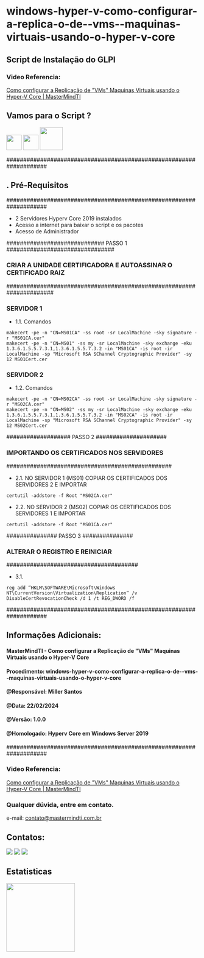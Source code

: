 # windows-hyper-v-como-configurar-a-replica-o-de--vms--maquinas-virtuais-usando-o-hyper-v-core
## Script de Instalação do GLPI

### Video Referencia:

[Como configurar a Replicação de "VMs" Maquinas Virtuais usando o Hyper-V Core  | MasterMindTI](https://youtu.be/_OjuhFMcXfA)

## Vamos para o Script ?
<img src="https://cdn.jsdelivr.net/gh/devicons/devicon/icons/bash/bash-original.svg" width="40" height="40"/> <img src="https://cdn.jsdelivr.net/gh/devicons/devicon/icons/linux/linux-original.svg" width="40" height="40"/> <img src="https://raw.githubusercontent.com/glpi-project/glpi/master/pics/logos/logo-GLPI-250-black.png" width="60" height="60"/>
                

####################################################################
## . Pré-Requisitos
####################################################################
- 2 Servidores Hyperv Core 2019 instalados
- Acesso a internet para baixar o script e os pacotes
- Acesso de Administrador

############################# PASSO 1 ################################
### CRIAR A UNIDADE CERTIFICADORA E AUTOASSINAR O CERTIFICADO RAIZ ###
######################################################################

### SERVIDOR 1
- 1.1. Comandos
```
makecert -pe -n "CN=MS01CA" -ss root -sr LocalMachine -sky signature -r "MS01CA.cer"
makecert -pe -n "CN=MS01" -ss my -sr LocalMachine -sky exchange -eku 1.3.6.1.5.5.7.3.1,1.3.6.1.5.5.7.3.2 -in "MS01CA" -is root -ir LocalMachine -sp "Microsoft RSA SChannel Cryptographic Provider" -sy 12 MS01Cert.cer
```

### SERVIDOR 2
- 1.2. Comandos

```
makecert -pe -n "CN=MS02CA" -ss root -sr LocalMachine -sky signature -r "MS02CA.cer"
makecert -pe -n "CN=MS02" -ss my -sr LocalMachine -sky exchange -eku 1.3.6.1.5.5.7.3.1,1.3.6.1.5.5.7.3.2 -in "MS02CA" -is root -ir LocalMachine -sp "Microsoft RSA SChannel Cryptographic Provider" -sy 12 MS02Cert.cer
```

################### PASSO 2 #####################
### IMPORTANDO OS CERTIFICADOS NOS SERVIDORES ###
#################################################

- 2.1. NO SERVIDOR 1 (MS01) COPIAR OS CERTIFICADOS DOS SERVIDORES 2 E IMPORTAR

```
certutil -addstore -f Root "MS02CA.cer"
```

- 2.2. NO SERVIDOR 2 (MS02) COPIAR OS CERTIFICADOS DOS SERVIDORES 1 E IMPORTAR

```
certutil -addstore -f Root "MS01CA.cer"
```

############### PASSO 3 ###############
### ALTERAR O REGISTRO E REINICIAR ###
#######################################

- 3.1.

```
reg add “HKLM\SOFTWARE\Microsoft\Windows NT\CurrentVersion\Virtualization\Replication” /v DisableCertRevocationCheck /d 1 /t REG_DWORD /f
```

####################################################################
## Informações Adicionais:
#### MasterMindTI - Como configurar a Replicação de "VMs" Maquinas Virtuais usando o Hyper-V Core
#### Procedimento: windows-hyper-v-como-configurar-a-replica-o-de--vms--maquinas-virtuais-usando-o-hyper-v-core
#### @Responsável: Miller Santos
#### @Data: 22/02/2024
#### @Versão: 1.0.0
#### @Homologado: Hyperv Core em Windows Server 2019
####################################################################

### Video Referencia:

[Como configurar a Replicação de "VMs" Maquinas Virtuais usando o Hyper-V Core  | MasterMindTI](https://youtu.be/_OjuhFMcXfA)

### Qualquer dúvida, entre em contato.

e-mail: contato@mastermindti.com.br

## Contatos:

<div>
<a href="https://www.youtube.com/@mastermindti" target="_blank"><img src="https://img.shields.io/badge/YouTube-FF0000?style=for-the-badge&logo=youtube&logoColor=white" target="_blank"></a>
<a href = "mailto:contato@mastermindti.com.br"><img src="https://img.shields.io/badge/Gmail-D14836?style=for-the-badge&logo=gmail&logoColor=white" target="_blank"></a>
<a href="https://www.linkedin.com/in/miller-guilherme-santos-42046471/" target="_blank"><img src="https://img.shields.io/badge/-LinkedIn-%230077B5?style=for-the-badge&logo=linkedin&logoColor=white" target="_blank"></a>   
</div>

## Estatisticas

<div>
<a href="https://github.com/MasterMindTI">
<img height="180em" src="https://github-readme-stats.vercel.app/api?username=MasterMindTI&show_icons=true&theme=dracula&include_all_commits=true&count_private=true"/>
</div>

